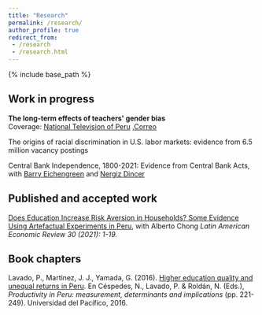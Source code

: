 ```yaml
---
title: "Research"
permalink: /research/
author_profile: true
redirect_from:
 - /research
 - /research.html
---
```


  {% include base_path %}

## Work in progress
**The long-term effects of teachers' gender bias**<br>
Coverage: [National Television of Peru](https://www.youtube.com/watch?v=7Ahmv8v4ZYI&t=60s) ,[Correo](https://diariocorreo.pe/peru/universidad-de-berkeley-california-convoca-a-escolares-y-profesores-para-proyecto-internacional-noticia/?fbclid=IwAR39GczNzLDTHVLlIv6tR4rc6FFQd2Rmn_7NNedI1es9iva2ZOVRR-4YFIs)

The origins of racial discrimination in U.S. labor markets: evidence from 6.5 million vacancy postings

Central Bank Independence, 1800-2021: Evidence from Central Bank Acts, with [Barry Eichengreen](https://eml.berkeley.edu/~eichengr/) and [Nergiz Dincer](https://www.tedu.edu.tr/en/nazire-nergiz-dincer)

## Published and accepted work
[Does Education Increase Risk Aversion in Households? Some Evidence Using Artefactual Experiments in Peru](https://ojs.latinaer.org/laer/article/view/22), with Alberto Chong
_Latin American Economic Review 30 (2021): 1-19._

## Book chapters
Lavado, P., Martinez, J. J., Yamada, G. (2016). [Higher education quality and unequal returns in Peru](https://repositorio.up.edu.pe/handle/11354/1495). En Céspedes, N., Lavado, P. & Roldán, N. (Eds.), _Productivity in Peru: measurement, determinants and implications_ (pp. 221-249). Universidad del Pacífico, 2016.

